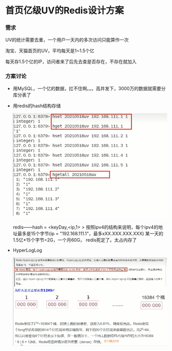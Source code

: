 # 首页亿级UV的Redis设计方案

### 需求

UV的统计需要去重，一个用户一天内的多次访问只能算作一次

淘宝、天猫首页的UV，平均每天是1~1.5个亿

每天存1.5个亿的IP，访问者来了后先去查是否存在，不存在就加入

### 方案讨论

- 用MySQL，一个亿的数据，扛不住啊。。。高并发下，3000万的数据就需要分库分表了

- 用redis的hash结构存储

  ![](images/6.hash结构保存UV数据.jpg)

  redis——hash = <keyDay,<ip,1> >
  按照ipv4的结构来说明，每个ipv4的地址最多是15个字节(ip = "192.168.111.1"，最多xXX.XXX.XXX.XXX)
  某一天的1.5亿*15个字节=2G，一个月60G， redis死定了。太占内存了

- HyperLogLog

  ![](images/7.HyperLogLog.jpg)













